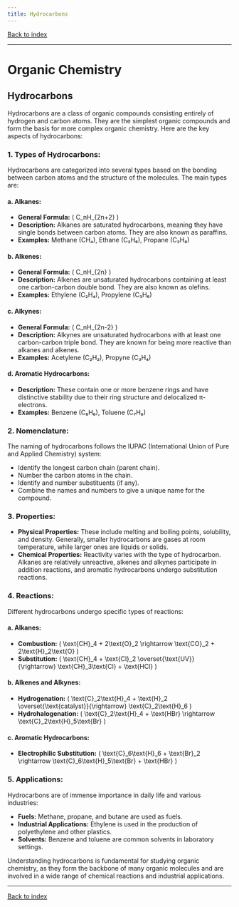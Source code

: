 ```yaml
---
title: Hydrocarbons
---
```


[Back to index](index.html)

---
# Organic Chemistry
## Hydrocarbons

Hydrocarbons are a class of organic compounds consisting entirely of hydrogen and carbon atoms. They are the simplest organic compounds and form the basis for more complex organic chemistry. Here are the key aspects of hydrocarbons:

### 1. **Types of Hydrocarbons:**
Hydrocarbons are categorized into several types based on the bonding between carbon atoms and the structure of the molecules. The main types are:

#### a. **Alkanes:**
- **General Formula:** \( C_nH_{2n+2} \)
- **Description:** Alkanes are saturated hydrocarbons, meaning they have single bonds between carbon atoms. They are also known as paraffins.
- **Examples:** Methane (CH₄), Ethane (C₂H₆), Propane (C₃H₈)

#### b. **Alkenes:**
- **General Formula:** \( C_nH_{2n} \)
- **Description:** Alkenes are unsaturated hydrocarbons containing at least one carbon-carbon double bond. They are also known as olefins.
- **Examples:** Ethylene (C₂H₄), Propylene (C₃H₆)

#### c. **Alkynes:**
- **General Formula:** \( C_nH_{2n-2} \)
- **Description:** Alkynes are unsaturated hydrocarbons with at least one carbon-carbon triple bond. They are known for being more reactive than alkanes and alkenes.
- **Examples:** Acetylene (C₂H₂), Propyne (C₃H₄)

#### d. **Aromatic Hydrocarbons:**
- **Description:** These contain one or more benzene rings and have distinctive stability due to their ring structure and delocalized π-electrons. 
- **Examples:** Benzene (C₆H₆), Toluene (C₇H₈)

### 2. **Nomenclature:**
The naming of hydrocarbons follows the IUPAC (International Union of Pure and Applied Chemistry) system:
- Identify the longest carbon chain (parent chain).
- Number the carbon atoms in the chain.
- Identify and number substituents (if any).
- Combine the names and numbers to give a unique name for the compound.

### 3. **Properties:**
- **Physical Properties:** These include melting and boiling points, solubility, and density. Generally, smaller hydrocarbons are gases at room temperature, while larger ones are liquids or solids.
- **Chemical Properties:** Reactivity varies with the type of hydrocarbon. Alkanes are relatively unreactive, alkenes and alkynes participate in addition reactions, and aromatic hydrocarbons undergo substitution reactions.

### 4. **Reactions:**
Different hydrocarbons undergo specific types of reactions:

#### a. **Alkanes:**
- **Combustion:** \( \text{CH}_4 + 2\text{O}_2 \rightarrow \text{CO}_2 + 2\text{H}_2\text{O} \)
- **Substitution:** \( \text{CH}_4 + \text{Cl}_2 \overset{\text{UV}}{\rightarrow} \text{CH}_3\text{Cl} + \text{HCl} \)

#### b. **Alkenes and Alkynes:**
- **Hydrogenation:** \( \text{C}_2\text{H}_4 + \text{H}_2 \overset{\text{catalyst}}{\rightarrow} \text{C}_2\text{H}_6 \)
- **Hydrohalogenation:** \( \text{C}_2\text{H}_4 + \text{HBr} \rightarrow \text{C}_2\text{H}_5\text{Br} \)

#### c. **Aromatic Hydrocarbons:**
- **Electrophilic Substitution:** \( \text{C}_6\text{H}_6 + \text{Br}_2 \rightarrow \text{C}_6\text{H}_5\text{Br} + \text{HBr} \)

### 5. **Applications:**
Hydrocarbons are of immense importance in daily life and various industries:
- **Fuels:** Methane, propane, and butane are used as fuels.
- **Industrial Applications:** Ethylene is used in the production of polyethylene and other plastics.
- **Solvents:** Benzene and toluene are common solvents in laboratory settings.

Understanding hydrocarbons is fundamental for studying organic chemistry, as they form the backbone of many organic molecules and are involved in a wide range of chemical reactions and industrial applications.

---
[Back to index](index.html)
